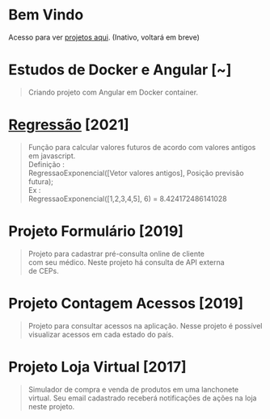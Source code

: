 Bem Vindo
============================================================================
Acesso para ver [projetos aqui](https://repositoriooiler.com.br/). (Inativo, voltará em breve)  

Estudos de Docker e Angular [~]
============================================================================
> Criando projeto com Angular em Docker container.

[Regressão](https://repositoriooiler.com.br/) [2021]
============================================================================
> Função para calcular valores futuros de acordo com valores antigos em javascript.  
> Definição :  
RegressaoExponencial([Vetor valores antigos], Posição previsão futura);  
> Ex :  
RegressaoExponencial([1,2,3,4,5], 6) = 8.424172486141028

Projeto Formulário [2019]
============================================================================
> Projeto para cadastrar pré-consulta online de cliente  
com seu  médico.  Neste  projeto há consulta de API  externa  
de CEPs.  

Projeto Contagem Acessos [2019]
============================================================================
> Projeto para consultar acessos na aplicação. Nesse projeto é possível   
visualizar acessos em cada estado do país.  

Projeto Loja Virtual [2017]
============================================================================
> Simulador de compra e venda de produtos em uma lanchonete  
virtual. Seu email cadastrado receberá notificações de ações na loja  
neste projeto.







